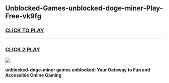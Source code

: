 
## Unblocked-Games-unblocked-doge-miner-Play-Free-vk9fg
<h3>
<a href="https://premium76.site?title=unblocked-doge-miner&ref=23A">CLICK TO PLAY</a></h3>
<hr>

<h3>
<a href="https://premium76.site?title=unblocked-doge-miner&ref=23A">CLICK 2 PLAY</a>
  
</h3>

<a href="https://premium76.site?title=unblocked-doge-miner&ref=23A"><img src="https://clearcache.store/games.png"></a>


**unblocked-doge-miner games unblocked: Your Gateway to Fun and Accessible Online Gaming**
